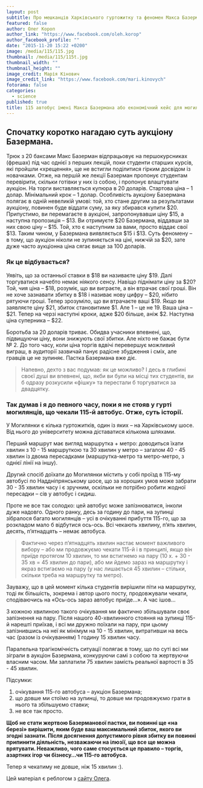 ```yaml
---
layout: post
subtitle: Про мешканців Харківського гуртожитку та феномен Макса Базермана.
featured: false
author: Олег Короп
author_link: "https://www.facebook.com/oleh.korop"
author_facebook_profile: ""
date: "2015-11-20 15:22 +0200"
image: /media/115/115.jpg
thumbnail: /media/115/115t.jpg
thumbnail_width: ""
thumbnail_height: ""
image_credit: Марія Кінович
image_credit_link: "https://www.facebook.com/mari.kinovych"
fotorama: false
categories: 
  - science
published: true
title: 115 автобус імені Макса Базермана або економічний кейс для могилянців
---
```





## Спочатку коротко нагадаю суть аукціону Базермана.
Трюк з 20 баксами Макс Базерман відпрацьовує на першокурсниках (фрешах) під час однієї з перших лекцій, поки студенти старших курсів, які пройшли «хрещення», ще не встигли поділитися гірким досвідом із новачками. Отже, на першій же лекції Базерман пропонує студентам перевірити, скільки готівки у них із собою, і пропонує влаштувати аукціон.
На торги виставляється купюра в 20 доларів. Стартова ціна – 1 долар. Мінімальний крок – 1 долар. Особливість аукціону Базермана полягає в одній невеликій умові: той, хто стане другим за результатами аукціону, повинен буде віддати суму, за яку збирався купити $20.
Припустимо, ви перемагаєте в аукціоні, запропонувавши ціну $15, а наступна пропозиція – $13. Ви отримуєте $20 Базермана, віддавши за них свою ціну – $15. Той, хто є наступним за вами, просто віддає свої $13. Таким чином, у Базермана виявляється $15 і $13. Суть феномену – в тому, що аукціон ніколи не зупиняється на ціні, нижчій за $20, зате дуже часто аукціонна ціна сягає вище за 100 доларів.

### Як це відбувається?
Уявіть, що за останньої ставки в $18 ви називаєте ціну $19. Далі торгуватися начебто немає ніякого сенсу. Навіщо піднімати ціну за $20? Той, чия ціна – $18, розуміє, що ви виграєте, а він втрачає свої гроші. Він не хоче зазнавати збитку в $18 і називає нову цифру – $20, нібито рятуючи гроші. Тепер зрозуміло, що ви втрачаєте ваші $19. Якщо ви заявляєте ціну $21, збиток становитиме $1. Але 1 – це не 19. Ваша ціна – $21. Тепер на черзі наступні кроки, адже $20 більше, аніж $2. Наступна ціна суперника – $22.  

Боротьба за 20 доларів триває. Обидва учасники впевнені, що, підвищуючи ціну, вони знижують свої збитки. Але ніхто не бажає бути № 2. До того часу, коли ціна торгів вдвічі перевершує можливий виграш, в аудиторії зазвичай панує радісне збудження і сміх, але гравців це не зупиняє. Пастка Базермана вже діє.

> Напевно, дехто з вас подумав: як це можливо? І десь в глибині своєї душі ви впевнені, що, якби ви були на місці тих студентів, ви б одразу розкусили «фішку» та перестали б торгуватися за двадцятку.

### Так думав і я до певного часу, поки я не стояв у гурті могилянців, що чекали 115-й автобус. Отже, суть історії. 

У Могилянки є кілька гуртожитків, один із яких – на Харківському шосе. Від нього до університету можна діставатися кількома шляхами. 

Перший маршрут має вигляд маршрутка + метро: доводиться їхати хвилин з 10 - 15 маршруткою та 30 хвилин у метро – загалом 40 - 45 хвилин із двома пересадками (маршрутка-метро та метро-метро, з однієї лінії на іншу). 

Другий спосіб доїхати до Могилянки містить у собі проїзд в 115-му автобусі по Наддніпрянському шосе, що за хороших умов може забрати 30 - 35 хвилин часу і є зручним, оскільки не потрібно робити жодної пересадки – сів у автобус і сидиш.

Проте не все так солодко: цей автобус може запізнюватися, інколи дуже надовго.
Одного ранку, десь за годину до пари, на зупинці зібралося багато могилянців – усі в очікуванні прибуття 115-го, що за розкладом мало б відбутися ось-ось. Всі чекають хвилину, п’ять хвилин, десять, п’ятнадцять – немає автобуса.

> Фактично через п’ятнадцять хвилин настає момент важливого вибору – або ми продовжуємо чекати 115-й і в принципі, якщо він приїде протягом 10 хвилин, то ми встигнемо на пару (10 х. + 30 - 35 хв = 45 хвилин до пари), або ми йдемо зараз на маршрутку і якраз встигаємо на пару (у нас лишається 45 хвилин – стільки, скільки треба на маршрутку та метро). 

Зауважу, що в цей момент кілька студентів вирішили піти на маршрутку, тоді як більшість, зокрема і автор цього посту, продовжували чекати, сподіваючись на «Ось-ось зараз автобус приїде…». А час ішов…

З кожною хвилиною такого очікування ми фактично збільшували своє запізнення на пару. Після нашого 40-хвилинного стояння на зупинці 115-й нарешті приїхав, і всі ми дружно поїхали на пару, при цьому запізнившись на неї як мінімум на 10 - 15 хвилин, витративши на весь час (разом із очікуванням) 1 годину 15 хвилин часу.

Паралельна трагікомічність ситуації полягає в тому, що по суті всі ми зіграли в аукціон Базермана, конкуруючи самі з собою та жертвуючи власним часом. Ми заплатили 75 хвилин замість реальної вартості в 35 - 45 хвилин.

Підсумки:
1. очікування 115-го автобуса – аукціон Базермана; 
2. що довше ми стоїмо на зупинці, то довше ми продовжуємо грати в нього та збільшуємо ставки; 
3. не все так просто. 

**Щоб не стати жертвою Базерманової пастки, ви повинні ще «на березі» вирішити, яким буде ваш максимальний збиток, якого ви згодні зазнати. Після досягнення допустимого рівня збитку ви повинні припинити діяльність, незважаючи на ілюзії, що все ще можна врятувати. Неважливо, чого саме стосується це правило – торгів, азартних ігор чи бізнесу…чи 115-го автобуса.**

Тепер я чекатиму не довше, ніж 15 хвилин :).

Цей матеріал є реблогом з [сайту Олега](http://www.homoeconomicus.club/115-автобус-імені-макса-базермана-або-ек/). 
